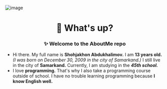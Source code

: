 ![image](https://user-images.githubusercontent.com/112770922/189354726-a7eda53d-5efd-4f0d-8403-c4c73f18fb35.png)
<h1 align="center">👋 What's up?</h1>
<h3 align="center">✨ Welcome to the AboutMe repo</h3>

- Hi there. My full name is **Shohjakhon Abdukhalimov.** I am **13 years old.** *(I was born on December 30, 2009 in the city of Samarkand.)* I still live in the city of **Samarkand.** Currently, I am studying in the ***45th school.***
- I love **programming.** That's why I also take a programming course outside of school. I have no trouble learning programming because **I know English well.**
